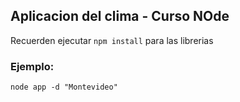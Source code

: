 ## Aplicacion del clima -  Curso NOde

Recuerden ejecutar ```npm install``` para las librerias

### Ejemplo:
````
node app -d "Montevideo"

````
